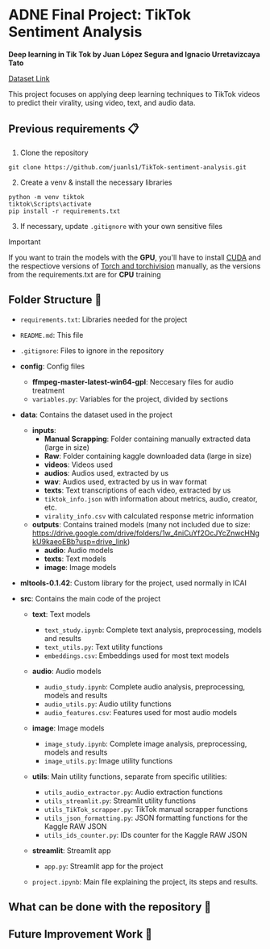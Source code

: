 # ADNE Final Project: TikTok Sentiment Analysis

**Deep learning in Tik Tok by Juan López Segura and Ignacio Urretavizcaya Tato**

[Dataset Link](https://www.kaggle.com/datasets/erikvdven/tiktok-trending-december-2020/data)

This project focuses on applying deep learning techniques to TikTok videos to predict their virality, using video, text, and audio data.


## Previous requirements 📋

 1. Clone the repository

```
git clone https://github.com/juanls1/TikTok-sentiment-analysis.git
```

 2. Create a venv & install the necessary libraries 

```
python -m venv tiktok
tiktok\Scripts\activate
pip install -r requirements.txt

```

3. If necessary, update ```.gitignore``` with your own sensitive files


> [!IMPORTANT]
> If you want to train the models with the **GPU**, you'll have to install [CUDA](https://developer.nvidia.com/cuda-toolkit-archive) and the respectiove versions of [Torch and torchivision](https://pytorch.org/) manually, as the versions from the requirements.txt are for **CPU** training

## Folder Structure 📂

- `requirements.txt`: Libraries needed for the project

- `README.md`: This file

- `.gitignore`: Files to ignore in the repository

- **config**: Config files
    - **ffmpeg-master-latest-win64-gpl**: Neccesary files for audio treatment
    - `variables.py`: Variables for the project, divided by sections

- **data**: Contains the dataset used in the project
  - **inputs**:
    - **Manual Scrapping**: Folder containing manually extracted data (large in size)
    - **Raw**: Folder containing kaggle downloaded data (large in size)
    - **videos**: Videos used
    - **audios**: Audios used, extracted by us
    - **wav**: Audios used, extracted by us in wav format
    - **texts**: Text transcriptions of each video, extracted by us
    - `tiktok_info.json` with information about metrics, audio, creator, etc.
    -  `virality_info.csv` with calculated response metric information
  - **outputs**: Contains trained models (many not included due to size: https://drive.google.com/drive/folders/1w_4niCuYf2OcJYcZnwcHNgkU9kaeoEBb?usp=drive_link)
    - **audio**: Audio models
    - **texts**: Text models
    - **image**: Image models

- **mltools-0.1.42**: Custom library for the project, used normally in ICAI

- **src**: Contains the main code of the project

  - **text**: Text models
    - `text_study.ipynb`: Complete text analysis, preprocessing, models and results
    - `text_utils.py`: Text utility functions
    - `embeddings.csv`: Embeddings used for most text models

  - **audio**: Audio models
    - `audio_study.ipynb`: Complete audio analysis, preprocessing, models and results
    - `audio_utils.py`: Audio utility functions
    - `audio_features.csv`: Features used for most audio models

  - **image**: Image models
    - `image_study.ipynb`: Complete image analysis, preprocessing, models and results
    - `image_utils.py`: Image utility functions

  - **utils**: Main utility functions, separate from specific utilities: 
    - `utils_audio_extractor.py`: Audio extraction functions
    - `utils_streamlit.py`: Streamlit utility functions
    - `utils_TikTok_scrapper.py`: TikTok manual scrapper functions
    - `utils_json_formatting.py`: JSON formatting functions for the Kaggle RAW JSON
    - `utils_ids_counter.py`: IDs counter for the Kaggle RAW JSON

  - **streamlit**: Streamlit app
    - `app.py`: Streamlit app for the project

  - `project.ipynb`: Main file explaining the project, its steps and results.



## What can be done with the repository  🚀



## Future Improvement Work 🔧
